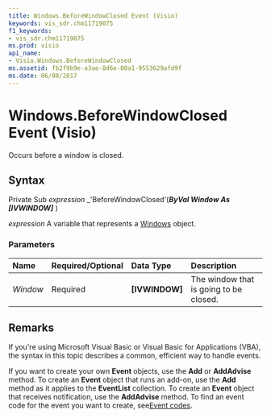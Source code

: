 ```yaml
---
title: Windows.BeforeWindowClosed Event (Visio)
keywords: vis_sdr.chm11719075
f1_keywords:
- vis_sdr.chm11719075
ms.prod: visio
api_name:
- Visio.Windows.BeforeWindowClosed
ms.assetid: fb2f9b9e-a3ae-8d6e-00a1-9553629afd9f
ms.date: 06/08/2017
---
```



# Windows.BeforeWindowClosed Event (Visio)

Occurs before a window is closed.


## Syntax

Private Sub  _expression_ _'BeforeWindowClosed'(**_ByVal Window As [IVWINDOW]_** )

 _expression_ A variable that represents a [Windows](./Visio.Windows.md) object.


### Parameters



|**Name**|**Required/Optional**|**Data Type**|**Description**|
|:-----|:-----|:-----|:-----|
| _Window_|Required| **[IVWINDOW]**|The window that is going to be closed.|

## Remarks

If you're using Microsoft Visual Basic or Visual Basic for Applications (VBA), the syntax in this topic describes a common, efficient way to handle events.

If you want to create your own  **Event** objects, use the **Add** or **AddAdvise** method. To create an **Event** object that runs an add-on, use the **Add** method as it applies to the **EventList** collection. To create an **Event** object that receives notification, use the **AddAdvise** method. To find an event code for the event you want to create, see[Event codes](../visio/Concepts/event-codesvisio.md).


